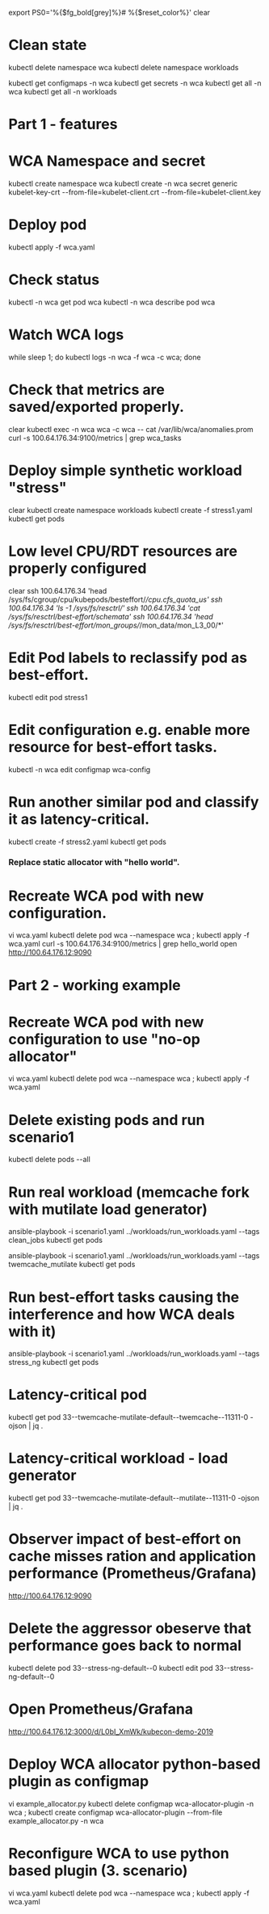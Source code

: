 export PS0='%{$fg_bold[grey]%}# %{$reset_color%}'
clear

# Clean state
kubectl delete namespace wca
kubectl delete namespace workloads

kubectl get configmaps -n wca 
kubectl get secrets -n wca 
kubectl get all -n wca 
kubectl get all -n workloads 


# #############################
# Part 1 - features
# #############################

# WCA Namespace and secret
kubectl create namespace wca
kubectl create -n wca secret generic kubelet-key-crt --from-file=kubelet-client.crt --from-file=kubelet-client.key


# Deploy pod
kubectl apply -f wca.yaml



# Check status
kubectl -n wca get pod wca
kubectl -n wca describe pod wca



# Watch WCA logs
while sleep 1; do kubectl logs -n wca -f wca -c wca; done



# Check that metrics are saved/exported properly.
clear
kubectl exec -n wca wca -c wca -- cat /var/lib/wca/anomalies.prom
curl -s 100.64.176.34:9100/metrics | grep wca_tasks



# Deploy simple synthetic workload "stress"
clear
kubectl create namespace workloads
kubectl create -f stress1.yaml
kubectl get pods 

# Low level CPU/RDT resources are properly configured

clear
ssh 100.64.176.34 'head /sys/fs/cgroup/cpu/kubepods/besteffort/*/cpu.cfs_quota_us'
ssh 100.64.176.34 'ls -1 /sys/fs/resctrl/'
ssh 100.64.176.34 'cat /sys/fs/resctrl/best-effort/schemata'
ssh 100.64.176.34 'head /sys/fs/resctrl/best-effort/mon_groups/*/mon_data/mon_L3_00/*'


# Edit Pod labels to reclassify pod as best-effort.
kubectl edit pod stress1



# Edit configuration e.g. enable more resource for best-effort tasks.
kubectl -n wca edit configmap wca-config



# Run another similar pod and classify it as latency-critical.
kubectl create -f stress2.yaml
kubectl get pods 


### Replace static allocator with "hello world".

# Recreate WCA pod with new configuration.
vi wca.yaml
kubectl delete pod wca --namespace wca ; kubectl apply -f wca.yaml
curl -s 100.64.176.34:9100/metrics | grep hello_world
open http://100.64.176.12:9090

# ###################################
# Part 2 - working example
# ###################################
# Recreate WCA pod with new configuration to use "no-op allocator"
vi wca.yaml
kubectl delete pod wca --namespace wca ; kubectl apply -f wca.yaml

# Delete existing pods and run scenario1
kubectl delete pods --all

# Run real workload (memcache fork with mutilate load generator)
ansible-playbook -i scenario1.yaml ../workloads/run_workloads.yaml --tags clean_jobs
kubectl get pods

ansible-playbook -i scenario1.yaml ../workloads/run_workloads.yaml --tags twemcache_mutilate
kubectl get pods

# Run best-effort tasks causing the interference and how WCA deals with it)
ansible-playbook -i scenario1.yaml ../workloads/run_workloads.yaml --tags stress_ng
kubectl get pods

# Latency-critical pod
kubectl get pod 33--twemcache-mutilate-default--twemcache--11311-0 -ojson | jq .

# Latency-critical workload - load generator
kubectl get pod 33--twemcache-mutilate-default--mutilate--11311-0 -ojson | jq .

# Observer impact of best-effort on cache misses ration and application performance (Prometheus/Grafana)
http://100.64.176.12:9090 

# Delete the aggressor obeserve that performance goes back to normal
kubectl delete pod 33--stress-ng-default--0
kubectl edit pod 33--stress-ng-default--0

# Open Prometheus/Grafana
http://100.64.176.12:3000/d/L0bI_XmWk/kubecon-demo-2019


# Deploy WCA allocator python-based plugin as configmap
vi example_allocator.py
kubectl delete configmap wca-allocator-plugin -n wca ; kubectl create configmap wca-allocator-plugin --from-file example_allocator.py -n wca

# Reconfigure WCA to use python based plugin (3. scenario)
vi wca.yaml
kubectl delete pod wca --namespace wca ; kubectl apply -f wca.yaml


